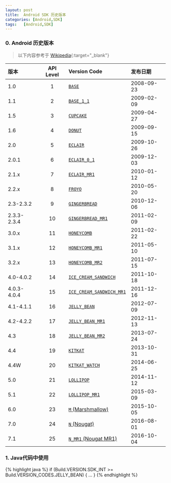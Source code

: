 ```yaml
---
layout: post
title:  Android SDK 历史版本
categories: [Android,SDK]
tags:	[Android,SDK]
---
```

### 0. Android 历史版本

> 以下内容参考于 [Wikipedia](https://en.wikipedia.org/wiki/Android_version_history){:target="_blank"}

 版本 | API Level | Version Code | 发布日期 
 :------ | :-------: | :----------- | :-----------
  1.0 | 1 | [`BASE`](http://developer.android.com/reference/android/os/Build.VERSION_CODES.html#BASE) | 2008-09-23
  1.1 | 2 | [`BASE_1_1`](http://developer.android.com/reference/android/os/Build.VERSION_CODES.html#BASE_1_1)  | 2009-02-09
  1.5 | 3 | [`CUPCAKE`](http://developer.android.com/reference/android/os/Build.VERSION_CODES.html#CUPCAKE)  | 2009-04-27
  1.6| 4 | [`DONUT`](http://developer.android.com/reference/android/os/Build.VERSION_CODES.html#DONUT)  | 2009-09-15
  2.0| 5 | [`ECLAIR`](http://developer.android.com/reference/android/os/Build.VERSION_CODES.html#ECLAIR)  | 2009-10-26
  2.0.1 | 6 | [`ECLAIR_0_1`](http://developer.android.com/reference/android/os/Build.VERSION_CODES.html#ECLAIR_0_1)  | 2009-12-03
  2.1.x | 7 | [`ECLAIR_MR1`](http://developer.android.com/reference/android/os/Build.VERSION_CODES.html#ECLAIR_MR1)  | 2010-01-12
  2.2.x | 8 | [`FROYO`](http://developer.android.com/reference/android/os/Build.VERSION_CODES.html#FROYO)  | 2010-05-20
  2.3-2.3.2| 9 | [`GINGERBREAD`](http://developer.android.com/reference/android/os/Build.VERSION_CODES.html#GINGERBREAD)  | 2010-12-06
  2.3.3-2.3.4 | 10 | [`GINGERBREAD_MR1`](http://developer.android.com/reference/android/os/Build.VERSION_CODES.html#GINGERBREAD_MR1)  | 2011-02-09
  3.0.x| 11 | [`HONEYCOMB`](http://developer.android.com/reference/android/os/Build.VERSION_CODES.html#HONEYCOMB)  | 2011-02-22
  3.1.x | 12 | [`HONEYCOMB_MR1`](http://developer.android.com/reference/android/os/Build.VERSION_CODES.html#HONEYCOMB_MR1)  | 2011-05-10
  3.2.x| 13 | [`HONEYCOMB_MR2`](http://developer.android.com/reference/android/os/Build.VERSION_CODES.html#HONEYCOMB_MR2)  | 2011-07-15
  4.0-4.0.2 | 14 | [`ICE_CREAM_SANDWICH`](http://developer.android.com/reference/android/os/Build.VERSION_CODES.html#ICE_CREAM_SANDWICH)  | 2011-10-18
  4.0.3-4.0.4| 15 | [`ICE_CREAM_SANDWICH_MR1`](http://developer.android.com/reference/android/os/Build.VERSION_CODES.html#ICE_CREAM_SANDWICH_MR1)  | 2011-12-16
  4.1-4.1.1 | 16 | [`JELLY_BEAN`](http://developer.android.com/reference/android/os/Build.VERSION_CODES.html#JELLY_BEAN)  | 2012-07-09
  4.2-4.2.2 | 17 | [`JELLY_BEAN_MR1`](http://developer.android.com/reference/android/os/Build.VERSION_CODES.html#JELLY_BEAN_MR1)  | 2012-11-13
  4.3| 18 | [`JELLY_BEAN_MR2`](http://developer.android.com/reference/android/os/Build.VERSION_CODES.html#JELLY_BEAN_MR2)  | 2013-07-24
  4.4| 19 | [`KITKAT`](http://developer.android.com/reference/android/os/Build.VERSION_CODES.html#KITKAT)  | 2013-10-31
  4.4W | 20 | [`KITKAT_WATCH`](http://developer.android.com/reference/android/os/Build.VERSION_CODES.html#KITKAT_WATCH)  | 2014-06-25
  5.0 | 21 | [`LOLLIPOP`](http://developer.android.com/reference/android/os/Build.VERSION_CODES.html#LOLLIPOP)  | 2014-11-12
  5.1 | 22 | [`LOLLIPOP_MR1`](http://developer.android.com/reference/android/os/Build.VERSION_CODES.html#LOLLIPOP_MR1)  | 2015-03-09
  6.0 | 23 | [`M` (Marshmallow)](http://developer.android.com/reference/android/os/Build.VERSION_CODES.html#M)  | 2015-10-05
  7.0 | 24 | [`N` (Nougat)](http://developer.android.com/reference/android/os/Build.VERSION_CODES.html#N)  | 2016-08-01
  7.1 | 25 | [`N_MR1` (Nougat MR1)](http://developer.android.com/reference/android/os/Build.VERSION_CODES.html#N_MR1)  | 2016-10-04

### 1. Java代码中使用
{% highlight java %}
if (Build.VERSION.SDK_INT >= Build.VERSION_CODES.JELLY_BEAN) {
	...
}
{% endhighlight %}